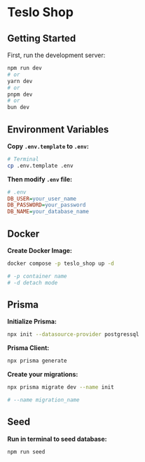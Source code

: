 # Teslo Shop

## Getting Started

First, run the development server:

```bash
npm run dev
# or
yarn dev
# or
pnpm dev
# or
bun dev
```

## Environment Variables

**Copy ```.env.template``` to ```.env```:**

```bash
# Terminal
cp .env.template .env
```

**Then modify ```.env``` file:**

```ini
# .env
DB_USER=your_user_name
DB_PASSWORD=your_password
DB_NAME=your_database_name
```

## Docker

**Create Docker Image:**

```bash
docker compose -p teslo_shop up -d

# -p container name
# -d detach mode
```

## Prisma

**Initialize Prisma:**

```bash
npx init --datasource-provider postgressql
```

**Prisma Client:**

```bash
npx prisma generate
```

**Create your migrations:**

```bash
npx prisma migrate dev --name init

# --name migration_name
```

## Seed

**Run in terminal to seed database:**

```bash
npm run seed
```
